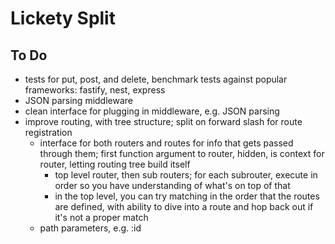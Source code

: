 # Lickety Split


## To Do
- tests for put, post, and delete, benchmark tests against popular frameworks: fastify, nest, express
- JSON parsing middleware
- clean interface for plugging in middleware, e.g. JSON parsing
- improve routing, with tree structure; split on forward slash for route registration
  - interface for both routers and routes for info that gets passed through them; first function argument to router, hidden, is context for router, letting routing tree build itself
    - top level router, then sub routers; for each subrouter, execute in order so you have understanding of what's on top of that
    - in the top level, you can try matching in the order that the routes are defined, with ability to dive into a route and hop back out if it's not a proper match
  - path parameters, e.g. :id
